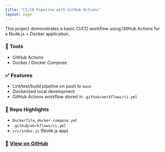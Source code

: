 ```yaml
---
title: "CI/CD Pipeline with GitHub Actions"
layout: page
---
```

This project demonstrates a basic CI/CD workflow using GitHub Actions for a Node.js + Docker application.

### 🔧 Tools
- GitHub Actions
- Docker / Docker Compose

### ✅ Features
- Lint/test/build pipeline on push to `main`
- Dockerized local development
- GitHub Actions workflow stored in `.github/workflows/ci.yml`

### 📂 Repo Highlights
- `Dockerfile`, `docker-compose.yml`
- `.github/workflows/ci.yml`
- `src/index.js` (Node.js app)

### 🔗 [View on GitHub](https://github.com/tedens/devops-portfolio/tree/main/01-ci-cd-pipeline)